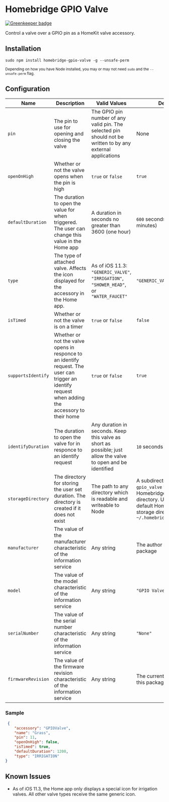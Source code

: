# Homebridge GPIO Valve

[![Greenkeeper badge](https://badges.greenkeeper.io/jacobgelman/homebridge-gpio-valve.svg)](https://greenkeeper.io/)

Control a valve over a GPIO pin as a HomeKit valve accessory.

## Installation
```
sudo npm install homebridge-gpio-valve -g --unsafe-perm
```
<small>Depending on how you have Node installed, you may or may not need `sudo` and the `--unsafe-perm` flag.</small>

## Configuration
| Name | Description | Valid Values | Default |
|---|---|---|---|
| `pin` | The pin to use for opening and closing the valve | The GPIO pin number of any valid pin. The selected pin should not be written to by any external applications | None |
| `openOnHigh` | Whether or not the valve opens when the pin is high | `true` or `false` | `true`|
| `defaultDuration` | The duration to open the value for when triggered. The user can change this value in the Home app | A duration in seconds no greater than 3600 (one hour) | `600` seconds (ten minutes) |
| `type` | The type of attached valve. Affects the icon displayed for the accessory in the Home app. | As of iOS 11.3: `"GENERIC_VALVE"`, `"IRRIGATION"`, `"SHOWER_HEAD"`, or `"WATER_FAUCET"` | `"GENERIC_VALVE"` |
| `isTimed` | Whether or not the valve is on a timer | `true` or `false` | `false` |
| `supportsIdentify` | Whether or not the valve opens in responce to an identify request. The user can trigger an identify request when adding the accessory to their home | `true` or `false` | `true` |
| `identifyDuration` | The duration to open the valve for in responce to an identify request | Any duration in seconds. Keep this valve as short as possible; just allow the valve to open and be identified | `10` seconds |
| `storageDirectory` | The directory for storing the user set duration. The directory is created if it does not exist | The path to any directory which is readable and writeable to Node | A subdirectory called `gpio_valve` within the Homebridge storage directory. Using the default Homebridge storage directory: `~/.homebridge/gpio_valve` |
| `manufacturer` | The value of the manufacturer characteristic of the information service | Any string | The author of this package |
| `model` | The value of the model characteristic of the information service | Any string | `"GPIO Valve"` |
| `serialNumber` | The value of the serial number characteristic of the information service | Any string | `"None"` |
| `firmwareRevision` | The value of the firmware revision characteristic of the information service | Any string | The current version of this package |

### Sample
```json
 {
    "accessory": "GPIOValve",
    "name": "Grass",
    "pin": 11,
    "openOnHigh": false,
    "isTimed": true,
    "defaultDuration": 1200,
    "type": "IRRIGATION"
}
```
## Known Issues
- As of iOS 11.3, the Home app only displays a special icon for irrigation valves. All other valve types receive the same generic icon.
